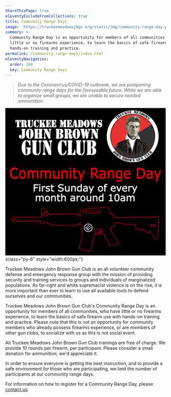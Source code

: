 ```yaml
---
ShareThisPage: true
eleventyExcludeFromCollections: true
title: Community Range Days
image: 'https://truckeemeadowsjbgc.org/static/img/community-range-day.png'
summary: >-
  Community Range Day is an opportunity for members of all communities, who have
  little or no firearms experience, to learn the basics of safe firearm use with
  hands-on training and practice.
permalink: /community-range-days/index.html
eleventyNavigation:
  order: 100
  key: Community Range Days
---
```

> *Due to the Coronavirus/COVID-19 outbreak, we are postponing community range days for the foreseeable future. While we are able to organize small groups, we are unable to secure needed ammunition.*

![Community Range Day](/static/img/community-range-day.png){class="py-8" style="width:600px;"}

Truckee Meadows John Brown Gun Club is an all volunteer community defense and emergency response group with the mission of providing security and training services to groups and individuals of marginalized populations. As far-right and white supremacist violence is on the rise, it is more important than ever to learn to use all available tools to defend ourselves and our communities.

Truckee Meadows John Brown Gun Club's Community Range Day is an opportunity for members of all communities, who have little or no firearms experience, to learn the basics of safe firearm use with hands-on training and practice. Please note that this is not an opportunity for community members who already possess firearms experience, or are members of other gun clubs, to socialize with us as this is not social event.

All Truckee Meadows John Brown Gun Club trainings are free of charge. We provide 10 rounds per firearm, per participant. Please consider a small donation for ammunition, we'd appreciate it.

In order to ensure everyone is getting the best instruction, and to provide a safe environment for those who are participating, we limit the number of participants at our community range days.

For information on how to register for a Community Range Day, please [contact us](/contact/).